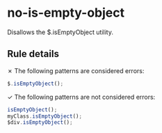 # no-is-empty-object

Disallows the $.isEmptyObject utility.

## Rule details

✗ The following patterns are considered errors:
```js
$.isEmptyObject();
```

✓ The following patterns are not considered errors:
```js
isEmptyObject();
myClass.isEmptyObject();
$div.isEmptyObject();
```
